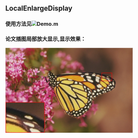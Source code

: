 ## LocalEnlargeDisplay
### 使用方法见![Demo.m](https://github.com/echoorchid/LocalEnlargeDisplay/blob/master/Demo.m)
### 论文插图局部放大显示,显示效果：
![实验结果](https://github.com/echoorchid/LocalEnlargeDisplay/blob/master/Res.png)
